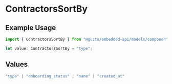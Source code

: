 # ContractorsSortBy

## Example Usage

```typescript
import { ContractorsSortBy } from "@gusto/embedded-api/models/components/contractorssortby.js";

let value: ContractorsSortBy = "type";
```

## Values

```typescript
"type" | "onboarding_status" | "name" | "created_at"
```